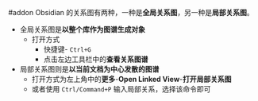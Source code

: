 #addon 
Obsidian 的关系图有两种，一种是**全局关系图**，另一种是**局部关系图**。
- 全局关系图是**以整个库作为图谱生成对象**
	- 打开方式
		- 快捷键- `Ctrl+G`
		- 点击左边工具栏中的**查看关系图谱**
- 局部关系图则是**以当前文档为中心发散的图谱**
	- 打开方式为左上角中的**更多**-**Open Linked View**-**打开局部关系图**
	- 或者使用 `Ctrl/Command+P` 输入局部关系，选择该命令即可